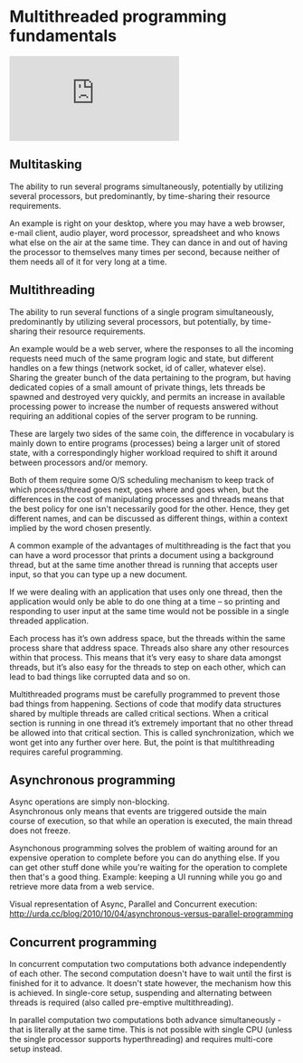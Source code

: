 # Multithreaded programming fundamentals

![Presentation Slides](https://cdn.rawgit.com/InKolev/Async-And-Parallel-Programming/master/1.%20Multithreaded%20Programming%20Fundamentals/index.html)

## Multitasking
The ability to run several programs simultaneously, potentially by utilizing several processors, but predominantly, by time-sharing their resource requirements.

An example is right on your desktop, where you may have a web browser, e-mail client, audio player, word processor, spreadsheet and who knows what else on the air at the same time. They can dance in and out of having the processor to themselves many times per second, because neither of them needs all of it for very long at a time.

## Multithreading
The ability to run several functions of a single program simultaneously, predominantly by utilizing several processors, but potentially, by time-sharing their resource requirements.

An example would be a web server, where the responses to all the incoming requests need much of the same program logic and state, but different handles on a few things (network socket, id of caller, whatever else). Sharing the greater bunch of the data pertaining to the program, but having dedicated copies of a small amount of private things, lets threads be spawned and destroyed very quickly, and permits an increase in available processing power to increase the number of requests answered without requiring an additional copies of the server program to be running.

These are largely two sides of the same coin, the difference in vocabulary is mainly down to entire programs (processes) being a larger unit of stored state, with a correspondingly higher workload required to shift it around between processors and/or memory.

Both of them require some O/S scheduling mechanism to keep track of which process/thread goes next, goes where and goes when, but the differences in the cost of manipulating processes and threads means that the best policy for one isn't necessarily good for the other. Hence, they get different names, and can be discussed as different things, within a context implied by the word chosen presently.

A common example of the advantages of multithreading is the fact that you can have a word processor that prints a document using a background thread, but at the same time another thread is running that accepts user input, so that you can type up a new document.

If we were dealing with an application that uses only one thread, then the application would only be able to do one thing at a time – so printing and responding to user input at the same time would not be possible in a single threaded application.

Each process has it’s own address space, but the threads within the same process share that address space. Threads also share any other resources within that process. This means that it’s very easy to share data amongst threads, but it’s also easy for the threads to step on each other, which can lead to bad things like corrupted data and so on.

Multithreaded programs must be carefully programmed to prevent those bad things from happening. Sections of code that modify data structures shared by multiple threads are called critical sections. When a critical section is running in one thread it’s extremely important that no other thread be allowed into that critical section. This is called synchronization, which we wont get into any further over here. But, the point is that multithreading requires careful programming.

## Asynchronous programming
Async operations are simply non-blocking.  
Asynchronous only means that events are triggered outside the main course of execution, so that while an operation is executed, the main thread does not freeze.  

Asynchonous programming solves the problem of waiting around for an expensive operation to complete before you can do anything else. If you can get other stuff done while you're waiting for the operation to complete then that's a good thing. Example: keeping a UI running while you go and retrieve more data from a web service.

Visual representation of Async, Parallel and Concurrent execution: http://urda.cc/blog/2010/10/04/asynchronous-versus-parallel-programming

## Concurrent programming
In concurrent computation two computations both advance independently of each other. The second computation doesn't have to wait until the first is finished for it to advance. It doesn't state however, the mechanism how this is achieved. In single-core setup, suspending and alternating between threads is required (also called pre-emptive multithreading).

In parallel computation two computations both advance simultaneously - that is literally at the same time. This is not possible with single CPU (unless the single processor supports hyperthreading) and requires multi-core setup instead.
